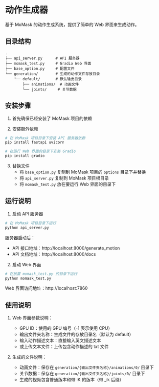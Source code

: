 # 动作生成器

基于 MoMask 的动作生成系统，提供了简单的 Web 界面来生成动作。

## 目录结构

```
.
├── api_server.py      # API 服务器
├── momask_test.py     # Gradio Web 界面
├── base_option.py     # 配置文件
└── generation/        # 生成的动作文件存放目录
    └── default/       # 默认输出目录
        ├── animations/  # 动画文件
        └── joints/     # 关节数据
```

## 安装步骤

1. 首先确保已经安装了 MoMask 项目的依赖

2. 安装额外依赖
```bash
# 在 MoMask 项目目录下安装 API 服务器依赖
pip install fastapi uvicorn

# 在运行 Web 界面的目录下安装 Gradio
pip install gradio
```

3. 替换文件
   - 将 `base_option.py` 复制到 MoMask 项目的 `options` 目录下并替换
   - 将 `api_server.py` 复制到 MoMask 项目根目录
   - 将 `momask_test.py` 放在要运行 Web 界面的目录下

## 运行说明

1. 启动 API 服务器
```bash
# 在 MoMask 项目目录下运行
python api_server.py
```
服务器启动后：
- API 接口地址：http://localhost:8000/generate_motion
- API 文档地址：http://localhost:8000/docs

2. 启动 Web 界面
```bash
# 在放置 momask_test.py 的目录下运行
python momask_test.py
```
Web 界面访问地址：http://localhost:7860

## 使用说明

1. Web 界面参数说明：
   - GPU ID：使用的 GPU 编号（-1 表示使用 CPU）
   - 输出文件夹名称：生成文件的存放目录名（默认为 default）
   - 输入动作描述文本：直接输入英文描述文本
   - 或上传文本文件：上传包含动作描述的 txt 文件

2. 生成的文件说明：
   - 动画文件：保存在 `generation/{输出文件夹名称}/animations/0/` 目录下
   - 关节数据：保存在 `generation/{输出文件夹名称}/joints/0/` 目录下
   - 生成的视频包含普通版本和带 IK 的版本（带 _ik 后缀）





